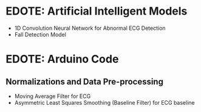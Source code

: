 # EDOTE: Artificial Intelligent Models
* 1D Convolution Neural Network for Abnormal ECG Detection
* Fall Detection Model

# EDOTE: Arduino Code


## Normalizations and Data Pre-processing 
* Moving Average Filter for ECG
* Asymmetric Least Squares Smoothing (Baseline Filter) for ECG baseline 
